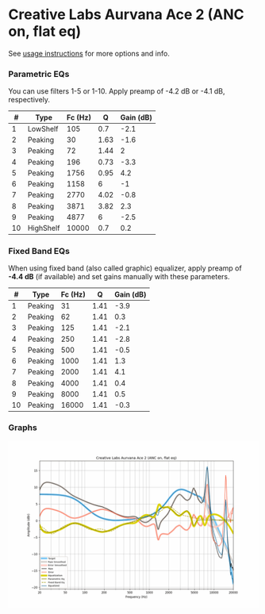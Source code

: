 # Creative Labs Aurvana Ace 2 (ANC on, flat eq)
See [usage instructions](https://github.com/jaakkopasanen/AutoEq#usage) for more options and info.

### Parametric EQs
You can use filters 1-5 or 1-10. Apply preamp of -4.2 dB or -4.1 dB, respectively.

|   # | Type      |   Fc (Hz) |    Q |   Gain (dB) |
|-----|-----------|-----------|------|-------------|
|   1 | LowShelf  |       105 | 0.7  |        -2.1 |
|   2 | Peaking   |        30 | 1.63 |        -1.6 |
|   3 | Peaking   |        72 | 1.44 |         2   |
|   4 | Peaking   |       196 | 0.73 |        -3.3 |
|   5 | Peaking   |      1756 | 0.95 |         4.2 |
|   6 | Peaking   |      1158 | 6    |        -1   |
|   7 | Peaking   |      2770 | 4.02 |        -0.8 |
|   8 | Peaking   |      3871 | 3.82 |         2.3 |
|   9 | Peaking   |      4877 | 6    |        -2.5 |
|  10 | HighShelf |     10000 | 0.7  |         0.2 |

### Fixed Band EQs
When using fixed band (also called graphic) equalizer, apply preamp of **-4.4 dB** (if available) and set gains manually with these parameters.

|   # | Type    |   Fc (Hz) |    Q |   Gain (dB) |
|-----|---------|-----------|------|-------------|
|   1 | Peaking |        31 | 1.41 |        -3.9 |
|   2 | Peaking |        62 | 1.41 |         0.3 |
|   3 | Peaking |       125 | 1.41 |        -2.1 |
|   4 | Peaking |       250 | 1.41 |        -2.8 |
|   5 | Peaking |       500 | 1.41 |        -0.5 |
|   6 | Peaking |      1000 | 1.41 |         1.3 |
|   7 | Peaking |      2000 | 1.41 |         4.1 |
|   8 | Peaking |      4000 | 1.41 |         0.4 |
|   9 | Peaking |      8000 | 1.41 |         0.5 |
|  10 | Peaking |     16000 | 1.41 |        -0.3 |

### Graphs
![](./Creative%20Labs%20Aurvana%20Ace%202%20(ANC%20on,%20flat%20eq).png)
